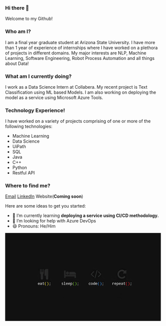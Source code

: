 ### Hi there 👋
Welcome to my Github!

### Who am I?
I am a final year graduate student at Arizona State University. I have more than 1 year of experience of internships where I have worked on a plethora of projects in different domains. 
My major interests are NLP, Machine Learning, Software Engineering, Robot Process Automation and all things about Data!

### What am I currently doing?
I work as a Data Science Intern at Collabera. My recent project is Text Classification using ML based Models. I am also working on deploying the model as a service using Microsoft Azure Tools. 


### Technology Experience!
I have worked on a variety of projects comprising of one or more of the following technologies:
- Machine Learning
- Data Science
- UiPath
- SQL
- Java
- C++ 
- Python
- Restful API

### Where to find me?
[Email](jaykrushnaavatar1@gmail.com)
[LinkedIn](https://www.linkedin.com/in/avatar-jaykrushna/)
Website(**Coming soon**)


<!--
**avatarjaykrushna/avatarjaykrushna** is a ✨ _special_ ✨ repository because its `README.md` (this file) appears on your GitHub profile.
- 🔭 I’m currently working on - 👯 I’m looking to collaborate on ... ...   - 💬 Ask me about ... - ⚡ Fun fact: ... - 📫 How to reach me: jaykrushnaavatar1@gmail.com
-->
Here are some ideas to get you started:

- 🌱 I’m currently learning **deploying a service using CI/CD methodology.**
- 🤔 I’m looking for help with Azure DevOps
- 😄 Pronouns: He/Him


![image](https://github.com/avatarjaykrushna/avatarjaykrushna/blob/main/image.jpg)
